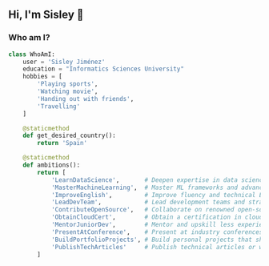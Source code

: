 ## Hi, I'm Sisley 👋

### Who am I?
```python
class WhoAmI:
    user = 'Sisley Jiménez'
    education = "Informatics Sciences University"
    hobbies = [
        'Playing sports',
        'Watching movie',
        'Handing out with friends',
        'Travelling'
    ]

    @staticmethod
    def get_desired_country():
        return 'Spain'

    @staticmethod
    def ambitions():
        return [
            'LearnDataScience',       # Deepen expertise in data science and analytics
            'MasterMachineLearning',  # Master ML frameworks and advanced algorithms
            'ImproveEnglish',         # Improve fluency and technical English communication
            'LeadDevTeam',            # Lead development teams and strategic projects
            'ContributeOpenSource',   # Collaborate on renowned open-source projects
            'ObtainCloudCert',        # Obtain a certification in cloud platforms (AWS/Azure/GCP)
            'MentorJuniorDev',        # Mentor and upskill less experienced peers
            'PresentAtConference',    # Present at industry conferences or meetups
            'BuildPortfolioProjects', # Build personal projects that showcase new skills
            'PublishTechArticles'     # Publish technical articles or whitepapers
        ]

```

<!-- ### Hey,[Haany here!](https://www.youtube.com/channel/UCietjxpksncMdOUkycv5nqA)<img src="https://media.giphy.com/media/hvRJCLFzcasrR4ia7z/giphy.gif" width="25px"> -->

<!--
**SisleyInTech/SisleyInTech** is a ✨ _special_ ✨ repository because its `README.md` (this file) appears on your GitHub profile.

Here are some ideas:

- 🔭 I’m currently working on ...
- 🌱 I’m currently learning ...
- 👯 I’m looking to collaborate on ...
- 🤔 I’m looking for help with ...
- 💬 Ask me about ...
- 📫 How to reach me: ...
- 😄 Pronouns: ...
- ⚡ Fun fact: ...
-->
